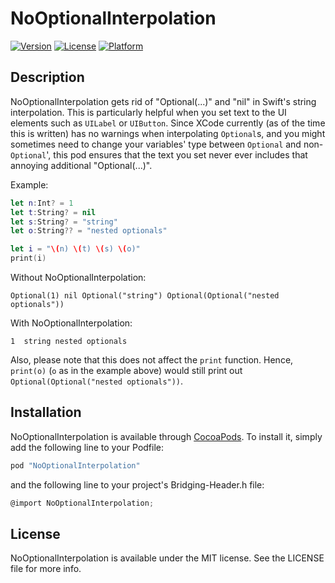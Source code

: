 # NoOptionalInterpolation

[![Version](https://img.shields.io/cocoapods/v/NoOptionalInterpolation.svg?style=flat)](http://cocoapods.org/pods/NoOptionalInterpolation)
[![License](https://img.shields.io/cocoapods/l/NoOptionalInterpolation.svg?style=flat)](http://cocoapods.org/pods/NoOptionalInterpolation)
[![Platform](https://img.shields.io/cocoapods/p/NoOptionalInterpolation.svg?style=flat)](http://cocoapods.org/pods/NoOptionalInterpolation)

## Description

NoOptionalInterpolation gets rid of "Optional(...)" and "nil" in Swift's string interpolation. This is particularly helpful when you set text to the UI elements such as `UILabel` or `UIButton`. Since XCode currently (as of the time this is written) has no warnings when interpolating `Optional`s, and you might sometimes need to change your variables' type between `Optional` and non-`Optional`', this pod ensures that the text you set never ever includes that annoying additional "Optional(...)".

Example:

```swift
let n:Int? = 1
let t:String? = nil
let s:String? = "string"
let o:String?? = "nested optionals"

let i = "\(n) \(t) \(s) \(o)"
print(i)
```

Without NoOptionalInterpolation:
```
Optional(1) nil Optional("string") Optional(Optional("nested optionals"))
```

With NoOptionalInterpolation:
```
1  string nested optionals
```

Also, please note that this does not affect the `print` function. Hence, `print(o)` (`o` as in the example above) would still print out `Optional(Optional("nested optionals"))`.

## Installation

NoOptionalInterpolation is available through [CocoaPods](http://cocoapods.org). To install
it, simply add the following line to your Podfile:

```ruby
pod "NoOptionalInterpolation"
```

and the following line to your project's Bridging-Header.h file:
```objective-c
@import NoOptionalInterpolation;
```

## License

NoOptionalInterpolation is available under the MIT license. See the LICENSE file for more info.
